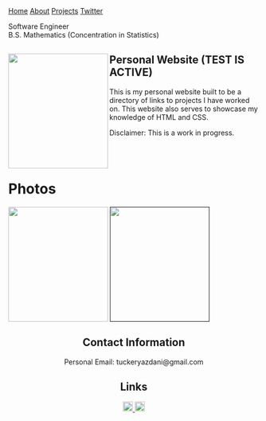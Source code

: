 <html>
<link href="main.css" rel="stylesheet">
<div class="topnav"> 
  <a class="active" href="https://tuckeryazdani.github.io/">Home</a>
  <a href="about.html">About</a>
  <a href="projects.html">Projects</a>
  <a href="twitter.html">Twitter</a>
  </div>
  <div id='1'>
  </div>
<head>
  <div align="left">
    <p class="bio">
      Software Engineer <br>
      B.S. Mathematics (Concentration in Statistics)<br>
    </p>
  </div>
</head>
  <div>
<a href="https://user-images.githubusercontent.com/84822334/148703247-771b3563-5673-49d2-910d-3812aa07511a.jpg" target="_blank" ><img src="https://user-images.githubusercontent.com/84822334/148703247-771b3563-5673-49d2-910d-3812aa07511a.jpg" class="profile" width="200" height="230" align="left"/></a>
    <h2> Personal Website (TEST IS ACTIVE) </h2>
    <p> This is my personal website built to be a directory of links to projects I have worked on. This website also serves to showcase my knowledge of HTML and CSS.</p>
    <p> Disclaimer: This is a work in progress. </p>
  </div>
  <br>
      <br>
      <h1> Photos </h1>
      <a href="https://user-images.githubusercontent.com/84822334/183260820-ddced16a-69c8-4948-85f7-5561e936ddfc.jpg" target="_blank"><img src="https://user-images.githubusercontent.com/84822334/183260820-ddced16a-69c8-4948-85f7-5561e936ddfc.jpg" width="200" height="230" class="photo" align="center"></a>
      <a href="" target="_blank"><img src="https://user-images.githubusercontent.com/84822334/183546849-cbfd48bd-bd0d-4e94-9fec-19e7b38bd67b.png"  width="200" height="230" class="photo" align="center"></a>
      <br>
  <center>
  <h2> Contact Information </h2>
  <p>Personal Email: tuckeryazdani@gmail.com<br></p>
    <h2> Links </h2>
  <a href="https://www.linkedin.com/in/tuckeryazdani/" target="_blank"><img src="https://user-images.githubusercontent.com/84822334/148589136-9acd742f-e004-4d54-b1b4-181f8bc7dc98.png" class="social" width="20" height="20" title="LinkedIn">
  </a><a href="https://github.com/tuckeryazdani/" target="_blank"><img src="https://user-images.githubusercontent.com/84822334/148658020-ae86cfb7-f259-4503-93fc-156a168d2a9d.png" class="social" width="20" height="20" title="GitHub"></a>
  </center>
</html>
